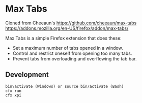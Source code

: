 Max Tabs
========
Cloned from Cheeaun's https://github.com/cheeaun/max-tabs
https://addons.mozilla.org/en-US/firefox/addon/max-tabs/

Max Tabs is a simple Firefox extension that does these:

- Set a maximum number of tabs opened in a window.
- Control and restrict oneself from opening too many tabs.
- Prevent tabs from overloading and overflowing the tab bar.

Development
---

	bin\activate (Windows) or source bin/activate (Bash)
	cfx run
	cfx xpi
